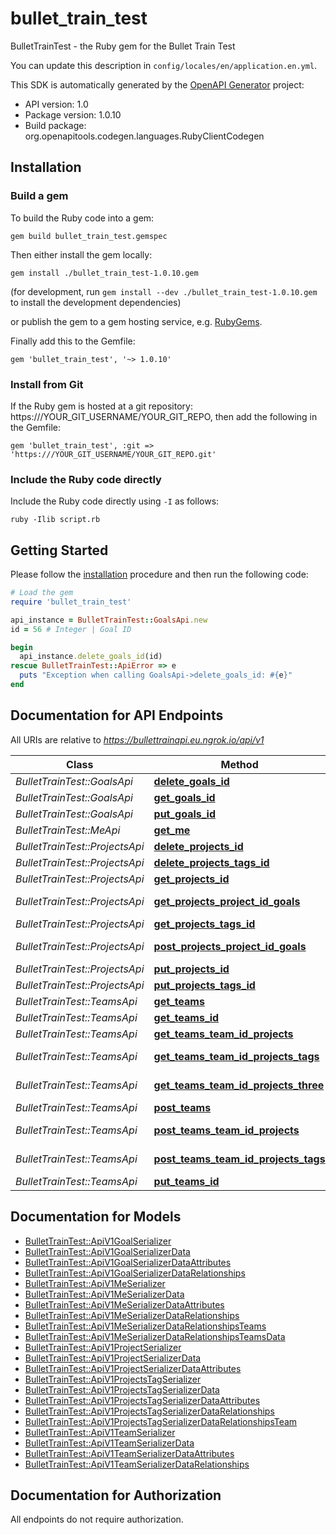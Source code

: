 # bullet_train_test

BulletTrainTest - the Ruby gem for the Bullet Train Test

You can update this description in `config/locales/en/application.en.yml`.

This SDK is automatically generated by the [OpenAPI Generator](https://openapi-generator.tech) project:

- API version: 1.0
- Package version: 1.0.10
- Build package: org.openapitools.codegen.languages.RubyClientCodegen

## Installation

### Build a gem

To build the Ruby code into a gem:

```shell
gem build bullet_train_test.gemspec
```

Then either install the gem locally:

```shell
gem install ./bullet_train_test-1.0.10.gem
```

(for development, run `gem install --dev ./bullet_train_test-1.0.10.gem` to install the development dependencies)

or publish the gem to a gem hosting service, e.g. [RubyGems](https://rubygems.org/).

Finally add this to the Gemfile:

    gem 'bullet_train_test', '~> 1.0.10'

### Install from Git

If the Ruby gem is hosted at a git repository: https:///YOUR_GIT_USERNAME/YOUR_GIT_REPO, then add the following in the Gemfile:

    gem 'bullet_train_test', :git => 'https:///YOUR_GIT_USERNAME/YOUR_GIT_REPO.git'

### Include the Ruby code directly

Include the Ruby code directly using `-I` as follows:

```shell
ruby -Ilib script.rb
```

## Getting Started

Please follow the [installation](#installation) procedure and then run the following code:

```ruby
# Load the gem
require 'bullet_train_test'

api_instance = BulletTrainTest::GoalsApi.new
id = 56 # Integer | Goal ID

begin
  api_instance.delete_goals_id(id)
rescue BulletTrainTest::ApiError => e
  puts "Exception when calling GoalsApi->delete_goals_id: #{e}"
end

```

## Documentation for API Endpoints

All URIs are relative to *https://bullettrainapi.eu.ngrok.io/api/v1*

Class | Method | HTTP request | Description
------------ | ------------- | ------------- | -------------
*BulletTrainTest::GoalsApi* | [**delete_goals_id**](docs/GoalsApi.md#delete_goals_id) | **DELETE** /goals/{id} | 
*BulletTrainTest::GoalsApi* | [**get_goals_id**](docs/GoalsApi.md#get_goals_id) | **GET** /goals/{id} | 
*BulletTrainTest::GoalsApi* | [**put_goals_id**](docs/GoalsApi.md#put_goals_id) | **PUT** /goals/{id} | 
*BulletTrainTest::MeApi* | [**get_me**](docs/MeApi.md#get_me) | **GET** /me | 
*BulletTrainTest::ProjectsApi* | [**delete_projects_id**](docs/ProjectsApi.md#delete_projects_id) | **DELETE** /projects/{id} | 
*BulletTrainTest::ProjectsApi* | [**delete_projects_tags_id**](docs/ProjectsApi.md#delete_projects_tags_id) | **DELETE** /projects/tags/{id} | 
*BulletTrainTest::ProjectsApi* | [**get_projects_id**](docs/ProjectsApi.md#get_projects_id) | **GET** /projects/{id} | 
*BulletTrainTest::ProjectsApi* | [**get_projects_project_id_goals**](docs/ProjectsApi.md#get_projects_project_id_goals) | **GET** /projects/{project_id}/goals | 
*BulletTrainTest::ProjectsApi* | [**get_projects_tags_id**](docs/ProjectsApi.md#get_projects_tags_id) | **GET** /projects/tags/{id} | 
*BulletTrainTest::ProjectsApi* | [**post_projects_project_id_goals**](docs/ProjectsApi.md#post_projects_project_id_goals) | **POST** /projects/{project_id}/goals | 
*BulletTrainTest::ProjectsApi* | [**put_projects_id**](docs/ProjectsApi.md#put_projects_id) | **PUT** /projects/{id} | 
*BulletTrainTest::ProjectsApi* | [**put_projects_tags_id**](docs/ProjectsApi.md#put_projects_tags_id) | **PUT** /projects/tags/{id} | 
*BulletTrainTest::TeamsApi* | [**get_teams**](docs/TeamsApi.md#get_teams) | **GET** /teams | 
*BulletTrainTest::TeamsApi* | [**get_teams_id**](docs/TeamsApi.md#get_teams_id) | **GET** /teams/{id} | 
*BulletTrainTest::TeamsApi* | [**get_teams_team_id_projects**](docs/TeamsApi.md#get_teams_team_id_projects) | **GET** /teams/{team_id}/projects | 
*BulletTrainTest::TeamsApi* | [**get_teams_team_id_projects_tags**](docs/TeamsApi.md#get_teams_team_id_projects_tags) | **GET** /teams/{teamId}/projects/tags | 
*BulletTrainTest::TeamsApi* | [**get_teams_team_id_projects_three**](docs/TeamsApi.md#get_teams_team_id_projects_three) | **GET** /teams/{team_id}/projects/three | 
*BulletTrainTest::TeamsApi* | [**post_teams**](docs/TeamsApi.md#post_teams) | **POST** /teams | 
*BulletTrainTest::TeamsApi* | [**post_teams_team_id_projects**](docs/TeamsApi.md#post_teams_team_id_projects) | **POST** /teams/{team_id}/projects | 
*BulletTrainTest::TeamsApi* | [**post_teams_team_id_projects_tags**](docs/TeamsApi.md#post_teams_team_id_projects_tags) | **POST** /teams/{teamId}/projects/tags | 
*BulletTrainTest::TeamsApi* | [**put_teams_id**](docs/TeamsApi.md#put_teams_id) | **PUT** /teams/{id} | 


## Documentation for Models

 - [BulletTrainTest::ApiV1GoalSerializer](docs/ApiV1GoalSerializer.md)
 - [BulletTrainTest::ApiV1GoalSerializerData](docs/ApiV1GoalSerializerData.md)
 - [BulletTrainTest::ApiV1GoalSerializerDataAttributes](docs/ApiV1GoalSerializerDataAttributes.md)
 - [BulletTrainTest::ApiV1GoalSerializerDataRelationships](docs/ApiV1GoalSerializerDataRelationships.md)
 - [BulletTrainTest::ApiV1MeSerializer](docs/ApiV1MeSerializer.md)
 - [BulletTrainTest::ApiV1MeSerializerData](docs/ApiV1MeSerializerData.md)
 - [BulletTrainTest::ApiV1MeSerializerDataAttributes](docs/ApiV1MeSerializerDataAttributes.md)
 - [BulletTrainTest::ApiV1MeSerializerDataRelationships](docs/ApiV1MeSerializerDataRelationships.md)
 - [BulletTrainTest::ApiV1MeSerializerDataRelationshipsTeams](docs/ApiV1MeSerializerDataRelationshipsTeams.md)
 - [BulletTrainTest::ApiV1MeSerializerDataRelationshipsTeamsData](docs/ApiV1MeSerializerDataRelationshipsTeamsData.md)
 - [BulletTrainTest::ApiV1ProjectSerializer](docs/ApiV1ProjectSerializer.md)
 - [BulletTrainTest::ApiV1ProjectSerializerData](docs/ApiV1ProjectSerializerData.md)
 - [BulletTrainTest::ApiV1ProjectSerializerDataAttributes](docs/ApiV1ProjectSerializerDataAttributes.md)
 - [BulletTrainTest::ApiV1ProjectsTagSerializer](docs/ApiV1ProjectsTagSerializer.md)
 - [BulletTrainTest::ApiV1ProjectsTagSerializerData](docs/ApiV1ProjectsTagSerializerData.md)
 - [BulletTrainTest::ApiV1ProjectsTagSerializerDataAttributes](docs/ApiV1ProjectsTagSerializerDataAttributes.md)
 - [BulletTrainTest::ApiV1ProjectsTagSerializerDataRelationships](docs/ApiV1ProjectsTagSerializerDataRelationships.md)
 - [BulletTrainTest::ApiV1ProjectsTagSerializerDataRelationshipsTeam](docs/ApiV1ProjectsTagSerializerDataRelationshipsTeam.md)
 - [BulletTrainTest::ApiV1TeamSerializer](docs/ApiV1TeamSerializer.md)
 - [BulletTrainTest::ApiV1TeamSerializerData](docs/ApiV1TeamSerializerData.md)
 - [BulletTrainTest::ApiV1TeamSerializerDataAttributes](docs/ApiV1TeamSerializerDataAttributes.md)
 - [BulletTrainTest::ApiV1TeamSerializerDataRelationships](docs/ApiV1TeamSerializerDataRelationships.md)


## Documentation for Authorization

 All endpoints do not require authorization.

